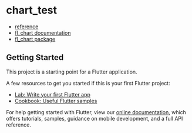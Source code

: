 # chart_test

- [reference](https://github.com/imaNNeoFighT/fl_chart/tree/master/example)
- [fl_chart documentation](https://github.com/imaNNeoFighT/fl_chart/blob/master/repo_files/documentations/index.md)
- [fl_chart package](https://pub.dev/packages/fl_chart)

## Getting Started

This project is a starting point for a Flutter application.

A few resources to get you started if this is your first Flutter project:

- [Lab: Write your first Flutter app](https://flutter.dev/docs/get-started/codelab)
- [Cookbook: Useful Flutter samples](https://flutter.dev/docs/cookbook)

For help getting started with Flutter, view our
[online documentation](https://flutter.dev/docs), which offers tutorials,
samples, guidance on mobile development, and a full API reference.
